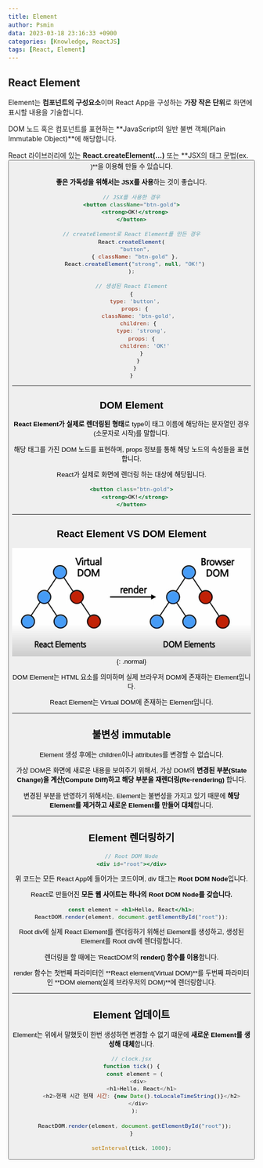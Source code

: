 ```yaml
---
title: Element
author: Psmin
data: 2023-03-18 23:16:33 +0900
categories: [Knowledge, ReactJS]
tags: [React, Element]
---
```


## React Element

Element는 **컴포넌트의 구성요소**이며 React App을 구성하는 **가장 작은 단위**로 화면에 표시할 내용을 기술합니다.

DOM 노드 혹은 컴포넌트를 표현하는 **JavaScript의 일반 불변 객체(Plain Immutable Object)**에 해당합니다.

React 라이브러리에 있는 **React.createElement(...)** 또는 **JSX의 태그 문법(ex. <Button/>)**을 이용해 만들 수 있습니다.

**좋은 가독성을 위해서는 JSX를 사용**하는 것이 좋습니다.

```jsx
// JSX를 사용한 경우
<button className="btn-gold">
  <strong>OK!</strong>
</button>

// createElement로 React Element를 만든 경우
React.createElement(
  "button",
  { className: "btn-gold" },
  React.createElement("strong", null, "OK!")
);

// 생성된 React Element
{
  type: 'button',
  props: {
    className: 'btn-gold',
    children: {
      type: 'strong',
      props: {
        children: 'OK!'
      }
    }
  }
}
```

---

## DOM Element

**React Element가 실제로 렌더링된 형태**로 type이 태그 이름에 해당하는 문자열인 경우(소문자로 시작)를 말합니다.

해당 태그를 가진 DOM 노드를 표현하며, props 정보를 통해 해당 노드의 속성들을 표현합니다.

React가 실제로 화면에 렌더링 하는 대상에 해당됩니다.

```jsx
<button class="btn-gold">
  <strong>OK!</strong>
</button>
```

---

## React Element VS DOM Element

![Elements](/assets/img/elements.png){: .normal}

DOM Element는 HTML 요소를 의미하며 실제 브라우저 DOM에 존재하는 Element입니다.

React Element는 Virtual DOM에 존재하는 Element입니다.

---

## 불변성 immutable

Element 생성 후에는 children이나 attributes를 변경할 수 없습니다.

가상 DOM은 화면에 새로운 내용을 보여주기 위해서, 가상 DOM의 **변경된 부분(State Change)을 계산(Compute Diff)하고 해당 부분을 재렌더링(Re-rendering)** 합니다.

변경된 부분을 반영하기 위해서는, Element는 불변성을 가지고 있기 때문에 **해당 Element를 제거하고 새로운 Element를 만들어 대체**합니다.

---

## Element 렌더링하기

```jsx
// Root DOM Node
<div id="root"></div>
```

위 코드는 모든 React App에 들어가는 코드이며, div 태그는 **Root DOM Node**입니다.

React로 만들어진 **모든 웹 사이트는 하나의 Root DOM Node를 갖습니다.**

```jsx
const element = <h1>Hello, React</h1>;
ReactDOM.render(element, document.getElementById("root"));
```

Root div에 실제 React Element를 렌더링하기 위해선 Element를 생성하고, 생성된 Element를 Root div에 렌더링합니다.

렌더링을 할 때에는 'ReactDOM'의 **render() 함수를 이용**합니다.

render 함수는 첫번째 파라미터인 **React element(Virtual DOM)**를 두번째 파라미터인 **DOM element(실제 브라우저의 DOM)**에 렌더링합니다.

---

## Element 업데이트

Element는 위에서 말했듯이 한번 생성하면 변경할 수 없기 떄문에 **새로운 Element를 생성해 대체**합니다.

```js
// clock.jsx
function tick() {
  const element = (
    <div>
      <h1>Hello, React</h1>
      <h2>현재 시간 현재 시간: {new Date().toLocaleTimeString()}</h2>
    </div>
  );

  ReactDOM.render(element, document.getElementById("root"));
}

setInterval(tick, 1000);
```
